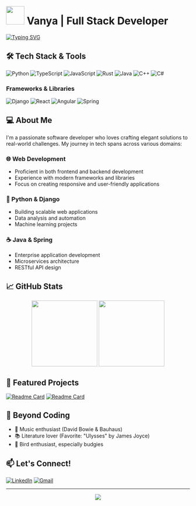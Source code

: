 # <img src="https://media.giphy.com/media/dYZMra7uqDNJxotcSB/giphy.gif" width="50"> Vanya | Full Stack Developer

[![Typing SVG](https://readme-typing-svg.herokuapp.com?font=Fira+Code&pause=1000&width=435&lines=Backend+Developer;Frontend+Engineer;Python+Enthusiast;Always+learning+new+things)](https://git.io/typing-svg)

## 🛠️ Tech Stack & Tools

![Python](https://img.shields.io/badge/python-3670A0?style=for-the-badge&logo=python&logoColor=ffdd54)
![TypeScript](https://img.shields.io/badge/typescript-%23007ACC.svg?style=for-the-badge&logo=typescript&logoColor=white)
![JavaScript](https://img.shields.io/badge/javascript-%23323330.svg?style=for-the-badge&logo=javascript&logoColor=%23F7DF1E)
![Rust](https://img.shields.io/badge/rust-%23000000.svg?style=for-the-badge&logo=rust&logoColor=white)
![Java](https://img.shields.io/badge/java-%23ED8B00.svg?style=for-the-badge&logo=openjdk&logoColor=white)
![C++](https://img.shields.io/badge/c++-%2300599C.svg?style=for-the-badge&logo=c%2B%2B&logoColor=white)
![C#](https://img.shields.io/badge/c%23-%23239120.svg?style=for-the-badge&logo=c-sharp&logoColor=white)

### Frameworks & Libraries
![Django](https://img.shields.io/badge/django-%23092E20.svg?style=for-the-badge&logo=django&logoColor=white)
![React](https://img.shields.io/badge/react-%2320232a.svg?style=for-the-badge&logo=react&logoColor=%2361DAFB)
![Angular](https://img.shields.io/badge/angular-%23DD0031.svg?style=for-the-badge&logo=angular&logoColor=white)
![Spring](https://img.shields.io/badge/spring-%236DB33F.svg?style=for-the-badge&logo=spring&logoColor=white)

## 💻 About Me

I'm a passionate software developer who loves crafting elegant solutions to real-world challenges. My journey in tech spans across various domains:

### 🌐 Web Development
- Proficient in both frontend and backend development
- Experience with modern frameworks and libraries
- Focus on creating responsive and user-friendly applications

### 🐍 Python & Django
- Building scalable web applications
- Data analysis and automation
- Machine learning projects

### ☕ Java & Spring
- Enterprise application development
- Microservices architecture
- RESTful API design

## 📈 GitHub Stats

<div align="center">
  <img height="180em" src="https://github-readme-stats.vercel.app/api?username=BenTheShork&show_icons=true&theme=radical&include_all_commits=true&count_private=true"/>
  <img height="180em" src="https://github-readme-stats.vercel.app/api/top-langs/?username=BenTheShork&layout=compact&langs_count=7&theme=radical"/>
</div>

## 🌟 Featured Projects

[![Readme Card](https://github-readme-stats.vercel.app/api/pin/?username=BenTheShork&repo=ExpenseSense-&theme=radical)](https://github.com/BenTheShork/ExpenseSense-)
[![Readme Card](https://github-readme-stats.vercel.app/api/pin/?username=BenTheShork&repo=FinanceMe&theme=radical)](https://github.com/BenTheShork/FinanceMe)

## 🎵 Beyond Coding

- 🎸 Music enthusiast (David Bowie & Bauhaus)
- 📚 Literature lover (Favorite: "Ulysses" by James Joyce)
- 🦜 Bird enthusiast, especially budgies

## 📫 Let's Connect!

[![LinkedIn](https://img.shields.io/badge/linkedin-%230077B5.svg?style=for-the-badge&logo=linkedin&logoColor=white)](https://linkedin.com/in/yourprofile)
[![Gmail](https://img.shields.io/badge/Gmail-D14836?style=for-the-badge&logo=gmail&logoColor=white)](mailto:your.email@gmail.com)

---

<div align="center">
  <img src="https://komarev.com/ghpvc/?username=BenTheShork&color=blueviolet&style=flat-square">
</div>
